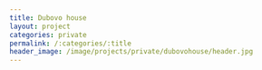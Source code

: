 ```yaml
---
title: Dubovo house
layout: project
categories: private
permalink: /:categories/:title
header_image: /image/projects/private/dubovohouse/header.jpg
---
```

